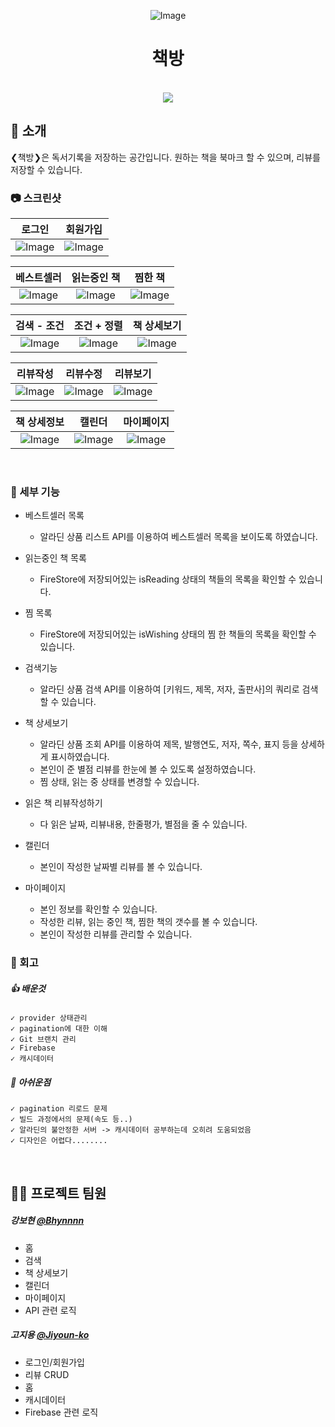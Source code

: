 <div align="center">

![Image](https://github.com/user-attachments/assets/37b3a5a6-9626-4399-93af-901cb56ce0ed)

# 책방
<br/> [<img src="https://img.shields.io/badge/프로젝트 기간-2025.03.06~2025.03.10-fab2ac?style=flat&logo=&logoColor=white" />]()

</div> 

## 📝 소개

❮책방❯은 독서기록을 저장하는 공간입니다.
원하는 책을 북마크 할 수 있으며, 리뷰를 저장할 수 있습니다.
<br />

### 📷 스크린샷
| 로그인 | 회원가입 |
|:---:|:---:|
| ![Image](https://github.com/user-attachments/assets/b158e2d8-aec1-4794-942f-ffdeca2ab505) | ![Image](https://github.com/user-attachments/assets/5e4cde38-06ee-4760-abe1-a3d5e90f9a44) |

| 베스트셀러 | 읽는중인 책 | 찜한 책 |
|:---:|:---:|:---:|
| ![Image](https://github.com/user-attachments/assets/249505ac-9b11-454a-96bb-5b8a34d681e9) | ![Image](https://github.com/user-attachments/assets/89170078-c9b9-4091-b88d-f57022302faf) | ![Image](https://github.com/user-attachments/assets/bc37d9f1-339e-42ff-830f-c09476540cef) |

| 검색 - 조건 | 조건 + 정렬 | 책 상세보기 |
|:---:|:---:|:---:|
| ![Image](https://github.com/user-attachments/assets/21f46fc3-f1f1-4966-9fa4-8462980e2c73) | ![Image](https://github.com/user-attachments/assets/d2f168c4-e8c0-417d-ba18-65f77252b605) | ![Image](https://github.com/user-attachments/assets/a9cc15c5-5145-451d-977c-864c3203458f) |

| 리뷰작성 | 리뷰수정 | 리뷰보기 |
|:---:|:---:|:---:|
| ![Image](https://github.com/user-attachments/assets/61a889ce-5a25-4fea-befc-526c2a690f33) | ![Image](https://github.com/user-attachments/assets/68f9a4fc-7d48-4ded-a498-2d104877bc95) | ![Image](https://github.com/user-attachments/assets/dcd89986-9027-4f3f-a116-cc13c31c91a7) |

| 책 상세정보 | 캘린더 | 마이페이지 |
|:---:|:---:|:---:|
| ![Image](https://github.com/user-attachments/assets/99ed95cc-4bd7-46bc-985a-51d2d9969069) | ![Image](https://github.com/user-attachments/assets/4f46f086-70c5-4266-9a43-90e94e179b4d) | ![Image](https://github.com/user-attachments/assets/3fe04a8f-6b44-48ad-9b20-ad2e37148575) |


<br />



### 🔧 세부 기능
- 베스트셀러 목록
  -  알라딘 상품 리스트 API를 이용하여 베스트셀러 목록을 보이도록 하였습니다.
- 읽는중인 책 목록
  - FireStore에 저장되어있는 isReading 상태의 책들의 목록을 확인할 수 있습니다.
- 찜 목록
  - FireStore에 저장되어있는 isWishing 상태의 찜 한 책들의 목록을 확인할 수 있습니다.
- 검색기능
  - 알라딘 상품 검색 API를 이용하여 [키워드, 제목, 저자, 출판사]의 쿼리로 검색할 수 있습니다.
- 책 상세보기
  - 알라딘 상품 조회 API를 이용하여 제목, 발행연도, 저자, 쪽수, 표지 등을 상세하게 표시하였습니다.
  - 본인이 준 별점 리뷰를 한눈에 볼 수 있도록 설정하였습니다.
  - 찜 상태, 읽는 중 상태를 변경할 수 있습니다.
  
- 읽은 책 리뷰작성하기
  - 다 읽은 날짜, 리뷰내용, 한줄평가, 별점을 줄 수 있습니다.
- 캘린더
  - 본인이 작성한 날짜별 리뷰를 볼 수 있습니다.
- 마이페이지
  - 본인 정보를 확인할 수 있습니다.
  - 작성한 리뷰, 읽는 중인 책, 찜한 책의 갯수를 볼 수 있습니다.
  - 본인이 작성한 리뷰를 관리할 수 있습니다.



### 👀 회고
  
##### 👍 배운것
    ✓ provider 상태관리
    ✓ pagination에 대한 이해
    ✓ Git 브랜치 관리
    ✓ Firebase
    ✓ 캐시데이터

##### 🥲 아쉬운점
    ✓ pagination 리로드 문제
    ✓ 빌드 과정에서의 문제(속도 등..)
    ✓ 알라딘의 불안정한 서버 -> 캐시데이터 공부하는데 오히려 도움되었음
    ✓ 디자인은 어렵다........

<br />

## 💁‍♂️ 프로젝트 팀원
##### 강보현 [@Bhynnnn](https://github.com/Bhynnnn)
- 홈
- 검색
- 책 상세보기
- 캘린더
- 마이페이지
- API 관련 로직
  
##### 고지용 [@Jiyoun-ko](https://github.com/Jiyong-ko)
- 로그인/회원가입
- 리뷰 CRUD
- 홈
- 캐시데이터
- Firebase 관련 로직
